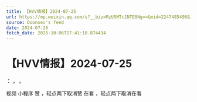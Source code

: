 ```yaml
---
title: 【HVV情报】2024-07-25
url: https://mp.weixin.qq.com/s?__biz=MzU5MTc1NTE0Ng==&mid=2247485496&idx=1&sn=36baa1023b2b4eedfe36eec061e8a78b
source: Doonsec's feed
date: 2024-07-26
fetch_date: 2025-10-06T17:41:10.874434
---
```


# 【HVV情报】2024-07-25

：
，
。

视频
小程序
赞
，轻点两下取消赞
在看
，轻点两下取消在看